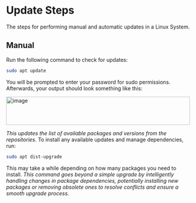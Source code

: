 # Update Steps
The steps for performing manual and automatic updates in a Linux System.
## Manual
Run the following command to check for updates:
```bash
sudo apt update
```
You will be prompted to enter your password for sudo permissions. Afterwards, your output should look something like this:

<img width="496" height="76" alt="image" src="https://github.com/user-attachments/assets/7fb91d50-ae0b-4a81-a83e-88d96dacd915" />

*This updates the list of available packages and versions from the repositories.* To install any available updates and manage dependencies, run:
```bash
sudo apt dist-upgrade
```
This may take a while depending on how many packages you need to install. *This command goes beyond a simple upgrade by intelligently handling changes in package dependencies, potentially installing new packages or removing obsolete ones to resolve conflicts and ensure a smooth upgrade process.*
